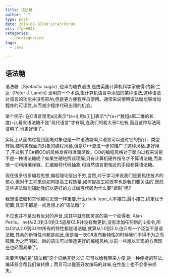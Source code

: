 ```yaml
---
title: 语法糖
author: "-"
type: post
date: 2014-08-10T09:19:43+00:00
url: /?p=6928
categories:
  - Uncategorized
tags:
  - Java

---
```

## 语法糖
语法糖（Syntactic sugar) ,也译为糖衣语法,是由英国计算机科学家彼得·约翰·兰达（Peter J. Landin) 发明的一个术语,指计算机语言中添加的某种语法,这种语法对语言的功能并没有影响,但是更方便程序员使用。通常来说使用语法糖能够增加程序的可读性,从而减少程序代码出错的机会。
  
举个例子: 在C语言里用a[i]表示\*(a+i),用a[i][j]表示\*(\*(a+i\*数组a第二维的长度)+j),看来语法糖不是"现代语言"才有啊,连我们的老大哥C也有,而且这种写法简洁明了,也更好懂了。
  
实际上从面向过程到面向对象也是一种语法糖啊,C语言可以通过它的指针、类型转换,结构实现面向对象的编程风格,但是C++更进一步的推广了这种风格,更好用了,不过到了C#把OO的风格发挥得淋漓尽致。OO的编程风格对于面向过程来说是不是一种语法糖呢？如果生硬地照此理解,只有计算机硬件指令才不算语法糖,而其他一切利用编译器、汇编器将代码抽象,和自然语言更相近的手段都算语法糖。
  
现在很多很多编程思想,编程理论层出不穷,当然,对于学习来说我们是要抓住技术的核心,但对于工程来说如何提高工程质量,如何提高工程效率也是我们要关注的,既然这些语法糖能辅助我们以更好的方式编写代码为什么要"抵制"呢?
  
我想语法糖和其他编程思想一样重要,什么duck type,人本接口,最小接口,约定优于配置,其实不都是一些思想上的"语法糖"？
  
不过也并不是没有反对的声音,这其中就有图灵奖的第一个获得者: Alan Perlis。.net从2.0到3.0到3.5底层CLR并没有做更新,没有添加任何新的IL指令,所以C#从2.0到3.0中所有的特性都是语法糖,就算从1.0到2.0,也只有一个泛型不是语法糖,其余的新特性也都是如此,但是每一次C#发布新特性的时候我们不得不为之而鼓舞,为之而喝彩。新的语法可以酿造更好的编程风格,以前一些难以实现的方面现在也轻而易举了。
  
需要声明的是"语法糖"这个词绝非贬义词,它可以给我带来方便,是一种便捷的写法,编译器会帮我们做转换；而且可以提高开发编码的效率,在性能上也不会带来损失。